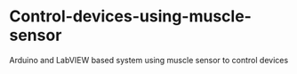 # Control-devices-using-muscle-sensor
Arduino and LabVIEW based system using muscle sensor to control devices


